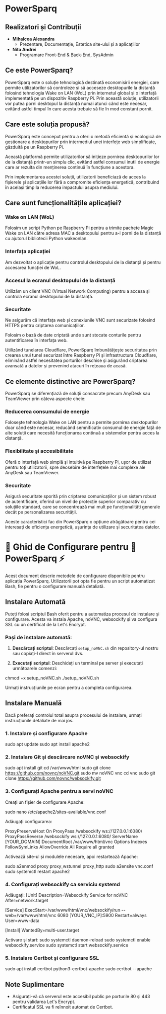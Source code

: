 # PowerSparq

## Realizatori și Contribuții

- **Mihalcea Alexandra**
  - Prezentare, Documentație, Estetica site-ului și a aplicațiilor
- **Nita Andrei**
  - Programare Front-End & Back-End, SysAdmin

## Ce este PowerSparq?

PowerSparq este o soluție tehnologică destinată economisirii energiei, care permite utilizatorilor să controleze și să acceseze desktopurile la distanță folosind tehnologia Wake on LAN (WoL) prin internetul global și o interfață implementată pe un dispozitiv Raspberry Pi. Prin această soluție, utilizatorii vor putea porni desktopul la distanță numai atunci când este necesar, evitând astfel timpul în care acesta trebuie să fie în mod constant pornit.

## Care este soluția propusă?

PowerSparq este conceput pentru a oferi o metodă eficientă și ecologică de gestionare a desktopurilor prin intermediul unei interfețe web simplificate, găzduită pe un Raspberry Pi.

Această platformă permite utilizatorilor să inițieze pornirea desktopurilor lor de la distanță printr-un simplu clic, evitând astfel consumul inutil de energie care ar rezulta din menținerea continuă în funcțiune a acestora.

Prin implementarea acestei soluții, utilizatorii beneficiază de acces la fișierele și aplicațiile lor fără a compromite eficiența energetică, contribuind în același timp la reducerea impactului asupra mediului.

## Care sunt funcționalitățile aplicației?

### Wake on LAN (WoL)

Folosim un script Python pe Raspberry Pi pentru a trimite pachete Magic Wake on LAN către adresa MAC a desktopului pentru a-l porni de la distanță cu ajutorul bibliotecii Python wakeonlan.

### Interfața aplicației

Am dezvoltat o aplicație pentru controlul desktopului de la distanță și pentru accesarea funcției de WoL.

### Accesul la ecranul desktopului de la distanță

Utilizăm un client VNC (Virtual Network Computing) pentru a accesa și controla ecranul desktopului de la distanță.

### Securitate

Ne asigurăm că interfața web și conexiunile VNC sunt securizate folosind HTTPS pentru criptarea comunicațiilor.

Folosim o bază de date criptată unde sunt stocate conturile pentru autentificarea în interfața web.

Utilizând tunelarea Cloudflare, PowerSparq îmbunătățește securitatea prin crearea unui tunel securizat între Raspberry Pi și infrastructura Cloudflare, eliminând astfel necesitatea porturilor deschise și asigurând criptarea avansată a datelor și prevenind atacuri în rețeaua de acasă.

## Ce elemente distinctive are PowerSparq?

PowerSparq se diferențiază de soluții consacrate precum AnyDesk sau TeamViewer prin câteva aspecte cheie:

### Reducerea consumului de energie

Folosește tehnologia Wake on LAN pentru a permite pornirea desktopurilor doar când este necesar, reducând semnificativ consumul de energie față de alte soluții care necesită funcționarea continuă a sistemelor pentru acces la distanță.

### Flexibilitate și accesibilitate

Oferă o interfață web simplă și intuitivă pe Raspberry Pi, ușor de utilizat pentru toți utilizatorii, spre deosebire de interfețele mai complexe ale AnyDesk sau TeamViewer.

### Securitate

Asigură securitate sporită prin criptarea comunicațiilor și un sistem robust de autentificare, oferind un nivel de protecție superior comparativ cu soluțiile standard, care se concentrează mai mult pe funcționalități generale decât pe personalizarea securității.

Aceste caracteristici fac din PowerSparq o opțiune atrăgătoare pentru cei interesați de eficiența energetică, ușurința de utilizare și securitatea datelor.

# 📖 Ghid de Configurare pentru 🔌 PowerSparq ⚡

Acest document descrie metodele de configurare disponibile pentru aplicația PowerSparq. Utilizatorii pot opta fie pentru un script automatizat Bash, fie pentru o configurare manuală detaliată.

## Instalare Automată

Puteți folosi scriptul Bash oferit pentru a automatiza procesul de instalare și configurare. Acesta va instala Apache, noVNC, websockify și va configura SSL cu un certificat de la Let's Encrypt.

### Pași de instalare automată:

1. **Descărcați scriptul**:
   Descărcați `setup_noVNC.sh` din repository-ul nostru sau copiați-l direct în serverul dvs.

2. **Executați scriptul**:
   Deschideți un terminal pe server și executați următoarele comenzi:

chmod +x setup_noVNC.sh
./setup_noVNC.sh

Urmați instrucțiunile pe ecran pentru a completa configurarea.

## Instalare Manuală

Dacă preferați controlul total asupra procesului de instalare, urmați instrucțiunile detaliate de mai jos.

### 1. Instalare și configurare Apache

sudo apt update
sudo apt install apache2

### 2. Instalare Git și descărcare noVNC și websockify

sudo apt install git
cd /var/www/html
sudo git clone https://github.com/novnc/noVNC.git
sudo mv noVNC vnc
cd vnc
sudo git clone https://github.com/novnc/websockify.git

### 3. Configurați Apache pentru a servi noVNC
Creați un fișier de configurare Apache:

sudo nano /etc/apache2/sites-available/vnc.conf

Adăugați configurarea:

<VirtualHost :>
ProxyPreserveHost On
ProxyPass /websockify ws://127.0.0.1:6080/
ProxyPassReverse /websockify ws://127.0.0.1:6080/
ServerName [YOUR_DOMAIN]
DocumentRoot /var/www/html/vnc
<Directory "/var/www/html/vnc">
Options Indexes FollowSymLinks
AllowOverride All
Require all granted
</Directory>
</VirtualHost>

Activează site-ul și modulele necesare, apoi restartează Apache:

sudo a2enmod proxy proxy_wstunnel proxy_http
sudo a2ensite vnc.conf
sudo systemctl restart apache2

### 4. Configurați websockify ca serviciu systemd

Adăugați:
[Unit]
Description=Websockify Service for noVNC
After=network.target

[Service]
ExecStart=/var/www/html/vnc/websockify/run --web=/var/www/html/vnc 6080 [YOUR_VNC_IP]:5900
Restart=always
User=www-data

[Install]
WantedBy=multi-user.target

Activare și start:
sudo systemctl daemon-reload
sudo systemctl enable websockify.service
sudo systemctl start websockify.service

### 5. Instalare Certbot și configurare SSL
sudo apt install certbot python3-certbot-apache
sudo certbot --apache

## Note Suplimentare
- Asigurați-vă că serverul este accesibil public pe porturile 80 și 443 pentru validarea Let's Encrypt.
- Certificatul SSL va fi reînnoit automat de Certbot.
